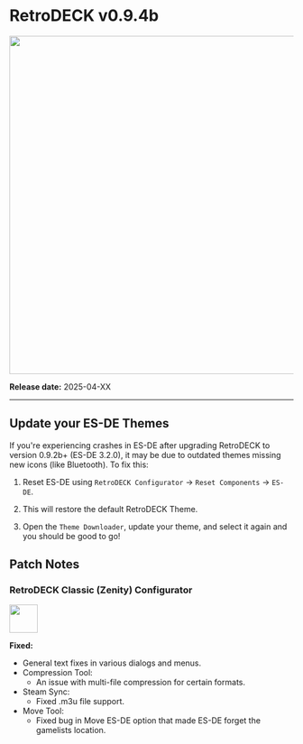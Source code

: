 # RetroDECK v0.9.4b

<img src="../../../wiki_images/logos/rd-logo-box.png" width="600">

**Release date:** 2025-04-XX

---

## Update your ES-DE Themes

If you're experiencing crashes in ES-DE after upgrading RetroDECK to version 0.9.2b+ (ES-DE 3.2.0), it may be due to outdated themes missing new icons (like Bluetooth). To fix this:

1. Reset ES-DE using `RetroDECK Configurator` → `Reset Components` → `ES-DE`.

2. This will restore the default RetroDECK Theme.

3. Open the `Theme Downloader`, update your theme, and select it again and you should be good to go!

## Patch Notes

### RetroDECK Classic (Zenity) Configurator

<img src="../../../wiki_icons/retrodeck/icon-configurator.svg" width="50">

**Fixed:**

- General text fixes in various dialogs and menus.
- Compression Tool:
    - An issue with multi-file compression for certain formats.
- Steam Sync:
    - Fixed .m3u file support.
- Move Tool:
    - Fixed bug in Move ES-DE option that made ES-DE forget the gamelists location.
